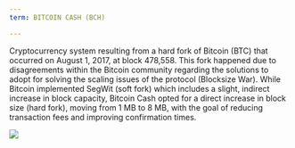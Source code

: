 ```yaml
---
term: BITCOIN CASH (BCH)

---
```

Cryptocurrency system resulting from a hard fork of Bitcoin (BTC) that occurred on August 1, 2017, at block 478,558. This fork happened due to disagreements within the Bitcoin community regarding the solutions to adopt for solving the scaling issues of the protocol (Blocksize War). While Bitcoin implemented SegWit (soft fork) which includes a slight, indirect increase in block capacity, Bitcoin Cash opted for a direct increase in block size (hard fork), moving from 1 MB to 8 MB, with the goal of reducing transaction fees and improving confirmation times.

![](../../dictionnaire/assets/49.webp)